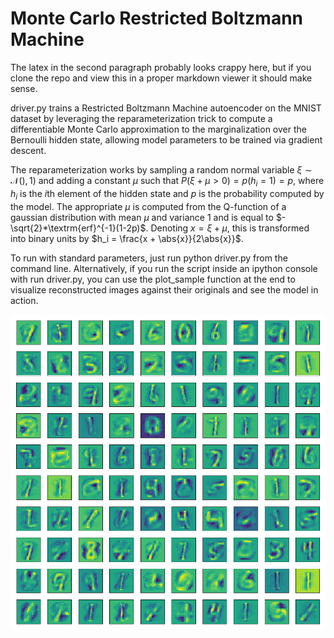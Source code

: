 # Monte Carlo Restricted Boltzmann Machine

The latex in the second paragraph probably looks crappy here, but if you clone the repo and view this in a proper markdown viewer it should make sense.

driver.py trains a Restricted Boltzmann Machine autoencoder on the MNIST dataset by leveraging the reparameterization trick to compute a differentiable Monte Carlo approximation to the marginalization over the Bernoulli hidden state, allowing model parameters to be trained via gradient descent.

The reparameterization works by sampling a random normal variable $\xi \sim \mathcal{N}(), 1)$ and adding a constant $\mu$ such that $P(\xi + \mu > 0) = p(h_i = 1) = p$, where $h_i$ is the $i$th element of the hidden state and $p$ is the probability computed by the model. The appropriate $\mu$ is computed from the Q-function of a gaussian distribution with mean $\mu$ and variance 1 and is equal to $-\sqrt{2}*\textrm{erf}^{-1}(1-2p)$.  Denoting $x = \xi + \mu$, this is transformed into binary units by $h_i = \frac{x + \abs{x}}{2\abs{x}}$.

To run with standard parameters, just run python driver.py from the command line.  Alternatively, if you run the script inside an ipython console with run driver.py, you can use the plot_sample function at the end to visualize reconstructed images against their originals and see the model in action.

<img src='learned_weights.png'></img>